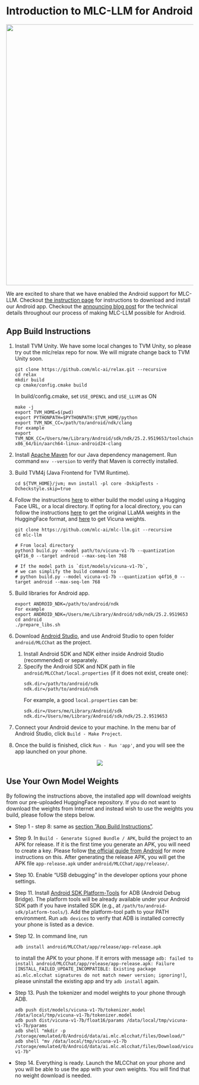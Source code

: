 # Introduction to MLC-LLM for Android

<p align="center">
  <img src="../site/gif/android-demo.gif" height="700">
</p>

We are excited to share that we have enabled the Android support for MLC-LLM. Checkout [the instruction page](https://mlc.ai/mlc-llm/#android) for instructions to download and install our Android app. Checkout the [announcing blog post](https://mlc.ai/blog/2023/05/08/bringing-hardware-accelerated-language-models-to-android-devices) for the technical details throughout our process of making MLC-LLM possible for Android.

## App Build Instructions

1. Install TVM Unity.
    We have some local changes to TVM Unity, so please try out the mlc/relax repo for now. We will migrate change back to TVM Unity soon.

    ```shell
    git clone https://github.com/mlc-ai/relax.git --recursive
    cd relax
    mkdir build
    cp cmake/config.cmake build
    ```

    In build/config.cmake, set `USE_OPENCL` and `USE_LLVM` as ON
    ```shell
    make -j
    export TVM_HOME=$(pwd)
    export PYTHONPATH=$PYTHONPATH:$TVM_HOME/python
    export TVM_NDK_CC=/path/to/android/ndk/clang
    For example
    export TVM_NDK_CC=/Users/me/Library/Android/sdk/ndk/25.2.9519653/toolchains/llvm/prebuilt/darwin-x86_64/bin/aarch64-linux-android24-clang
    ```

2. Install [Apache Maven](https://maven.apache.org/download.cgi) for our Java dependency management. Run command `mnv --version` to verify that Maven is correctly installed.

3. Build TVM4j (Java Frontend for TVM Runtime).
    ```shell
    cd ${TVM_HOME}/jvm; mvn install -pl core -DskipTests -Dcheckstyle.skip=true
    ```

4. Follow the instructions [here](https://github.com/mlc-ai/mlc-llm#building-from-source) to either build the model using a Hugging Face URL, or a local directory. If opting for a local directory, you can follow the instructions [here](https://huggingface.co/docs/transformers/main/model_doc/llama) to get the original LLaMA weights in the HuggingFace format, and [here](https://github.com/lm-sys/FastChat#vicuna-weights) to get Vicuna weights.

    ```shell
    git clone https://github.com/mlc-ai/mlc-llm.git --recursive
    cd mlc-llm

    # From local directory
    python3 build.py --model path/to/vicuna-v1-7b --quantization q4f16_0 --target android --max-seq-len 768

    # If the model path is `dist/models/vicuna-v1-7b`,
    # we can simplify the build command to
    # python build.py --model vicuna-v1-7b --quantization q4f16_0 --target android --max-seq-len 768
    ```

5. Build libraries for Android app.
    ```shell
    export ANDROID_NDK=/path/to/android/ndk
    For example
    export ANDROID_NDK=/Users/me/Library/Android/sdk/ndk/25.2.9519653
    cd android
    ./prepare_libs.sh
    ```

6. Download [Android Studio](https://developer.android.com/studio), and use Android Studio to open folder `android/MLCChat` as the project.
    1. Install Android SDK and NDK either inside Android Studio (recommended) or separately.
    2. Specify the Android SDK and NDK path in file `android/MLCChat/local.properties` (if it does not exist, create one):
        ```shell
        sdk.dir=/path/to/android/sdk
        ndk.dir=/path/to/android/ndk
        ```
        For example, a good `local.properties` can be:
        ```shell
        sdk.dir=/Users/me/Library/Android/sdk
        ndk.dir=/Users/me/Library/Android/sdk/ndk/25.2.9519653
        ```

7. Connect your Android device to your machine. In the menu bar of Android Studio, click `Build - Make Project`.

8. Once the build is finished, click `Run - Run 'app'`, and you will see the app launched on your phone.

<p align="center">
  <img src="../site/img/android/android-studio.png">
</p>

## Use Your Own Model Weights

By following the instructions above, the installed app will download weights from our pre-uploaded HuggingFace repository. If you do not want to download the weights from Internet and instead wish to use the weights you build, please follow the steps below.

* Step 1 - step 8: same as [section ”App Build Instructions”](#app-build-instructions).

* Step 9. In `Build - Generate Signed Bundle / APK`, build the project to an APK for release. If it is the first time you generate an APK, you will need to create a key. Please follow [the official guide from Android](https://developer.android.com/studio/publish/app-signing#generate-key) for more instructions on this. After generating the release APK, you will get the APK file `app-release.apk` under `android/MLCChat/app/release/`.

* Step 10. Enable “USB debugging” in the developer options your phone settings.

* Step 11. Install [Android SDK Platform-Tools](https://developer.android.com/studio/releases/platform-tools) for ADB (Android Debug Bridge). The platform tools will be already available under your Android SDK path if you have installed SDK (e.g., at `/path/to/android-sdk/platform-tools/`). Add the platform-tool path to your PATH environment. Run `adb devices` to verify that ADB is installed correctly your phone is listed as a device.

* Step 12. In command line, run
    ```shell
    adb install android/MLCChat/app/release/app-release.apk
    ```
    to install the APK to your phone. If it errors with message `adb: failed to install android/MLCChat/app/release/app-release.apk: Failure [INSTALL_FAILED_UPDATE_INCOMPATIBLE: Existing package ai.mlc.mlcchat signatures do not match newer version; ignoring!]`, please uninstall the existing app and try `adb install` again.

* Step 13. Push the tokenizer and model weights to your phone through ADB.
    ```shell
    adb push dist/models/vicuna-v1-7b/tokenizer.model /data/local/tmp/vicuna-v1-7b/tokenizer.model
    adb push dist/vicuna-v1-7b/float16/params /data/local/tmp/vicuna-v1-7b/params
    adb shell "mkdir -p /storage/emulated/0/Android/data/ai.mlc.mlcchat/files/Download/"
    adb shell "mv /data/local/tmp/vicuna-v1-7b /storage/emulated/0/Android/data/ai.mlc.mlcchat/files/Download/vicuna-v1-7b"
    ```

* Step 14. Everything is ready. Launch the MLCChat on your phone and you will be able to use the app with your own weights. You will find that no weight download is needed.
